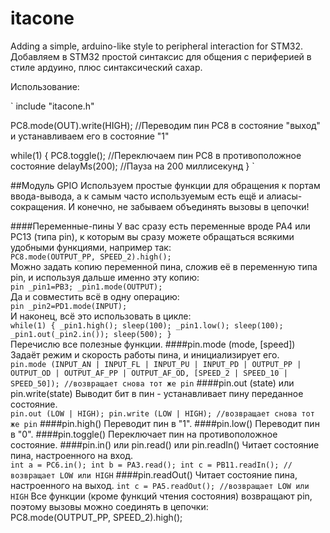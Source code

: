 itacone
=======

Adding a simple, arduino-like style to peripheral interaction for STM32.  
Добавляем в STM32 простой синтаксис для общения с периферией в стиле ардуино, плюс синтаксический сахар.

Использование:

`
include "itacone.h"

PC8.mode(OUT).write(HIGH); //Переводим пин PC8 в состояние "выход" и устанавливаем его в состояние "1"

while(1)
{
	PC8.toggle(); //Переключаем пин PC8 в противоположное состояние
	delayMs(200); //Пауза на 200 миллисекунд
}
`

##Модуль GPIO
Используем простые функции для обращения к портам ввода-вывода, а к самым часто используемым есть ещё и алиасы-сокращения. И конечно, не забываем объединять вызовы в цепочки!

####Переменные-пины
У вас сразу есть переменные вроде PA4 или PC13 (типа pin), к которым вы сразу можете обращаться всякими удобными функциями, например так:  
`
PC8.mode(OUTPUT_PP, SPEED_2).high();
`  
Можно задать копию переменной пина, сложив её в переменную типа pin, и используя дальше именно эту копию:  
`
pin _pin1=PB3;
_pin1.mode(OUTPUT);
`  
Да и совместить всё в одну операцию:  
`
pin _pin2=PD1.mode(INPUT);
`  
И наконец, всё это использовать в цикле:  
`
while(1)
{
	_pin1.high();
	sleep(100);
	_pin1.low();
	sleep(100);
	_pin1.out(_pin2.in());
	sleep(500);
}
`  
Перечислю все полезные функции.
####pin.mode (mode, [speed])
Задаёт режим и скорость работы пина, и инициализирует его.  
`
pin.mode (INPUT_AN | INPUT_FL | INPUT_PU | INPUT_PD | OUTPUT_PP | OUTPUT_OD | OUTPUT_AF_PP | OUTPUT_AF_OD, [SPEED_2 | SPEED_10 | SPEED_50]);
//возвращает снова тот же pin
`
####pin.out (state) или pin.write(state)
Выводит бит в пин - устанавливает пину переданное состояние.  
`
pin.out (LOW | HIGH);
pin.write (LOW | HIGH);
//возвращает снова тот же pin
`
####pin.high()
Переводит пин в "1".
####pin.low()
Переводит пин в "0".
####pin.toggle()
Переключает пин на противоположное состояние.
####pin.in() или pin.read() или pin.readIn()
Читает состояние пина, настроенного на вход.  
`
int a = PC6.in();
int b = PA3.read();
int c = PB11.readIn();
//возвращает LOW или HIGH
`
####pin.readOut()
Читает состояние пина, настроенного на выход.
`
int c = PA5.readOut();
//возвращает LOW или HIGH
`
Все функции (кроме функций чтения состояния) возвращают pin, поэтому вызовы можно соединять в цепочки:  
PC8.mode(OUTPUT_PP, SPEED_2).high();  